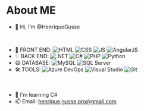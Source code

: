 # About ME 

- 👋 Hi, I’m @HenriqueGusse
<br/>

- 👀 FRONT END:
![HTML](https://img.shields.io/badge/HTML5-E34F26?logo=html5&logoColor=white)
![CSS](https://img.shields.io/badge/CSS-639?logo=css&logoColor=fff)
![JS](https://img.shields.io/badge/JavaScript-323330?logo=javascript&logoColor=F7DF1E)
![AngularJS](https://img.shields.io/badge/AngularJS-E23237?logo=angular&logoColor=white)
- ✨ BACK END:
![.NET](https://img.shields.io/badge/.NET-512BD4?logo=dotnet&logoColor=fff)
![C#](https://custom-icon-badges.demolab.com/badge/C%23-%23239120.svg?logo=cshrp&logoColor=white)
![PHP](https://img.shields.io/badge/PHP-777BB4?logo=php&logoColor=white)
![Python](https://img.shields.io/badge/Python-3776AB?logo=python&logoColor=white)
- 😄 DATABASE: 
![MySQL](https://img.shields.io/badge/MySQL-005C84?logo=mysql&logoColor=white)
![SQL Server](https://custom-icon-badges.demolab.com/badge/Microsoft%20SQL%20Server-CC2927?logo=mssqlserver-white&logoColor=white)
- 🛠️ TOOLS: 
![Azure DevOps](https://custom-icon-badges.demolab.com/badge/Azure%20DevOps-0078D7?logo=azure-devops-white&logoColor=fff)
![Visual Studio](https://custom-icon-badges.demolab.com/badge/Visual%20Studio-5C2D91.svg?&logo=visualstudio&logoColor=white)
![Git](https://img.shields.io/badge/Git-F05032?logo=git&logoColor=fff)
<br/>

- 🌱 I'm learning C#
- 📫 Email: henrique.gusse.pro@gmail.com

<!---
HenriqueGusse/HenriqueGusse is a special repository because its `README.md` (this file) appears on your GitHub profile.
You can click the Preview link to take a look at your changes.
--->
